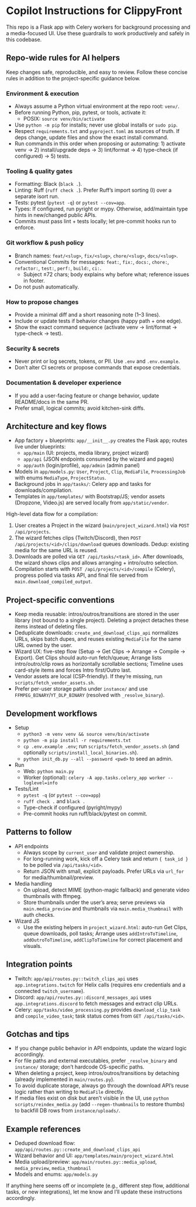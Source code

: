 # Copilot Instructions for ClippyFront

This repo is a Flask app with Celery workers for background processing and a media-focused UI. Use these guardrails to work productively and safely in this codebase.

## Repo-wide rules for AI helpers
Keep changes safe, reproducible, and easy to review. Follow these concise rules in addition to the project-specific guidance below.

### Environment & execution
- Always assume a Python virtual environment at the repo root: `venv/`.
- Before running Python, pip, pytest, or tools, activate it:
  - POSIX: `source venv/bin/activate`
- Use `python -m pip` for installs; never use global installs or `sudo pip`.
- Respect `requirements.txt` and `pyproject.toml` as sources of truth. If deps change, update files and show the exact install command.
- Run commands in this order when proposing or automating: 1) activate venv → 2) install/upgrade deps → 3) lint/format → 4) type-check (if configured) → 5) tests.

### Tooling & quality gates
- Formatting: Black (`black .`).
- Linting: Ruff (`ruff check .`). Prefer Ruff’s import sorting (I) over a separate isort run.
- Tests: pytest (`pytest -q`) or `pytest --cov=app`.
- Types: If configured, run pyright or mypy. Otherwise, add/maintain type hints in new/changed public APIs.
- Commits must pass lint + tests locally; let pre-commit hooks run to enforce.

### Git workflow & push policy
- Branch names: `feat/<slug>`, `fix/<slug>`, `chore/<slug>`, `docs/<slug>`.
- Conventional Commits for messages: `feat:`, `fix:`, `docs:`, `chore:`, `refactor:`, `test:`, `perf:`, `build:`, `ci:`.
  - Subject ≤72 chars; body explains why before what; reference issues in footer.
- Do not push automatically.

### How to propose changes
- Provide a minimal diff and a short reasoning note (1–3 lines).
- Include or update tests if behavior changes (happy path + one edge).
- Show the exact command sequence (activate venv → lint/format → type-check → test).

### Security & secrets
- Never print or log secrets, tokens, or PII. Use `.env` and `.env.example`.
- Don’t alter CI secrets or propose commands that expose credentials.

### Documentation & developer experience
- If you add a user-facing feature or change behavior, update README/docs in the same PR.
- Prefer small, logical commits; avoid kitchen-sink diffs.

## Architecture and key flows
- App factory + blueprints: `app/__init__.py` creates the Flask app; routes live under blueprints:
  - `app/main` (UI: projects, media library, project wizard)
  - `app/api` (JSON endpoints consumed by the wizard and pages)
  - `app/auth` (login/profile), `app/admin` (admin panel)
- Models in `app/models.py`: `User`, `Project`, `Clip`, `MediaFile`, `ProcessingJob` with enums `MediaType`, `ProjectStatus`.
- Background jobs in `app/tasks/`: Celery app and tasks for downloads/compilation.
- Templates in `app/templates/` with Bootstrap/JS; vendor assets (Dropzone, Video.js) are served locally from `app/static/vendor`.

High-level data flow for a compilation:
1) User creates a Project in the wizard (`main/project_wizard.html`) via `POST /api/projects`.
2) The wizard fetches clips (Twitch/Discord), then `POST /api/projects/<id>/clips/download` queues downloads. Dedup: existing media for the same URL is reused.
3) Downloads are polled via `GET /api/tasks/<task_id>`. After downloads, the wizard shows clips and allows arranging + intro/outro selection.
4) Compilation starts with `POST /api/projects/<id>/compile` (Celery), progress polled via tasks API, and final file served from `main.download_compiled_output`.

## Project-specific conventions
- Keep media reusable: intros/outros/transitions are stored in the user library (not bound to a single project). Deleting a project detaches these items instead of deleting files.
- Deduplicate downloads: `create_and_download_clips_api` normalizes URLs, skips batch dupes, and reuses existing `MediaFile` for the same URL owned by the user.
- Wizard UX: five-step flow (Setup → Get Clips → Arrange → Compile → Export). Get Clips should auto-run fetch/queue; Arrange lists intro/outro/clip rows as horizontally scrollable sections; Timeline uses card-style items and forces Intro first/Outro last.
- Vendor assets are local (CSP-friendly). If they’re missing, run `scripts/fetch_vendor_assets.sh`.
- Prefer per-user storage paths under `instance/` and use `FFMPEG_BINARY`/`YT_DLP_BINARY` (resolved with `_resolve_binary`).

## Development workflows
- Setup
  - `python3 -m venv venv && source venv/bin/activate`
  - `python -m pip install -r requirements.txt`
  - `cp .env.example .env`; run `scripts/fetch_vendor_assets.sh` (and optionally `scripts/install_local_binaries.sh`).
  - `python init_db.py --all --password <pwd>` to seed an admin.
- Run
  - Web: `python main.py`
  - Worker (optional): `celery -A app.tasks.celery_app worker --loglevel=info`
- Tests/Lint
  - `pytest -q` (or `pytest --cov=app`)
  - `ruff check .` and `black .`
  - Type-check if configured (pyright/mypy)
  - Pre-commit hooks run ruff/black/pytest on commit.

## Patterns to follow
- API endpoints
  - Always scope by `current_user` and validate project ownership.
  - For long-running work, kick off a Celery task and return `{ task_id }` to be polled via `/api/tasks/<id>`.
  - Return JSON with small, explicit payloads. Prefer URLs via `url_for` for media/thumbnail/preview.
- Media handling
  - On upload, detect MIME (python-magic fallback) and generate video thumbnails with ffmpeg.
  - Store thumbnails under the user’s area; serve previews via `main.media_preview` and thumbnails via `main.media_thumbnail` with auth checks.
- Wizard JS
  - Use the existing helpers in `project_wizard.html`: auto-run Get Clips, queue downloads, poll tasks; Arrange uses `addIntroToTimeline`, `addOutroToTimeline`, `addClipToTimeline` for correct placement and visuals.

## Integration points
- Twitch: `app/api/routes.py::twitch_clips_api` uses `app.integrations.twitch` for Helix calls (requires env credentials and a connected `twitch_username`).
- Discord: `app/api/routes.py::discord_messages_api` uses `app.integrations.discord` to fetch messages and extract clip URLs.
- Celery: `app/tasks/video_processing.py` provides `download_clip_task` and `compile_video_task`; task status comes from `GET /api/tasks/<id>`.

## Gotchas and tips
- If you change public behavior in API endpoints, update the wizard logic accordingly.
- For file paths and external executables, prefer `_resolve_binary` and `instance/` storage; don’t hardcode OS-specific paths.
- When deleting a project, keep intros/outros/transitions by detaching (already implemented in `main/routes.py`).
- To avoid duplicate storage, always go through the download API’s reuse logic rather than writing to `MediaFile` directly.
 - If media files exist on disk but aren’t visible in the UI, use `python scripts/reindex_media.py` (add `--regen-thumbnails` to restore thumbs) to backfill DB rows from `instance/uploads/`.

## Example references
- Deduped download flow: `app/api/routes.py::create_and_download_clips_api`
- Wizard behavior and UI: `app/templates/main/project_wizard.html`
- Media upload/preview: `app/main/routes.py::media_upload`, `media_preview`, `media_thumbnail`
- Models and enums: `app/models.py`

If anything here seems off or incomplete (e.g., different step flow, additional tasks, or new integrations), let me know and I’ll update these instructions accordingly.

